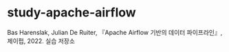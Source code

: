 # study-apache-airflow
Bas Harenslak, Julian De Ruiter, 『Apache Airflow 기반의 데이터 파이프라인』, 제이펍, 2022. 실습 저장소
